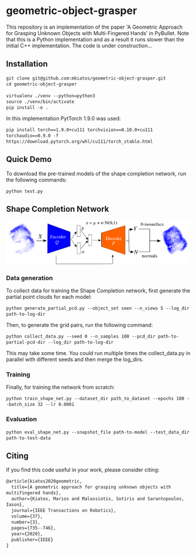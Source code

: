 # geometric-object-grasper
This repository is an implementation of the paper 'A Geometric Approach for Grasping Unknown Objects with Multi-Fingered Hands' in PyBullet. Note that this is a Python implementation and as a result it runs slower than the initial C++ implementation.
The code is under construction...

## Installation
```shell
git clone git@github.com:mkiatos/geometric-object-grasper.git
cd geometric-object-grasper

virtualenv ./venv --python=python3
source ./venv/bin/activate
pip install -e .
```

In this implementation PytTorch 1.9.0 was used:
```shell
pip install torch==1.9.0+cu111 torchvision==0.10.0+cu111 torchaudio==0.9.0 -f https://download.pytorch.org/whl/cu111/torch_stable.html
```

## Quick Demo
To download the pre-trained models of the shape completion network, run the following commands:
```commandline
python test.py
```

## Shape Completion Network
<p align="center">
  <img src="images/vae.png" width="700" />
</p>

### Data generation 
To collect data for training the Shape Completion network, first generate the partial point clouds for each model:
```commandline
python generate_partial_pcd.py --object_set seen --n_views 5 --log_dir path-to-log-dir
```
Then, to generate the grid pairs, run the following command:
```commandline
python collect_data.py --seed 0 --n_samples 100 --pcd_dir path-to-partial-pcd-dir --log_dir path-to-log-dir
```
This may take some time. You could run multiple times the collect_data.py in parallel with different seeds and then merge the log_dirs.

### Training
Finally, for training the network from scratch:
```commandline
python train_shape_net.py --dataset_dir path_to_dataset --epochs 100 --batch_size 32 --lr 0.0001
```

### Evaluation
```commandline
python eval_shape_net.py --snapshot_file path-to-model --test_data_dir path-to-test-data
```

## Citing
If you find this code useful in your work, please consider citing:
```shell
@article{kiatos2020geometric,
  title={A geometric approach for grasping unknown objects with multifingered hands},
  author={Kiatos, Marios and Malassiotis, Sotiris and Sarantopoulos, Iason},
  journal={IEEE Transactions on Robotics},
  volume={37},
  number={3},
  pages={735--746},
  year={2020},
  publisher={IEEE}
}
```